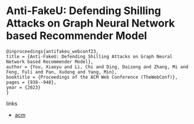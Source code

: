# Anti-FakeU: Defending Shilling Attacks on Graph Neural Network based Recommender Model

```
@inproceedings{antifakeu_webconf23,
title = {Anti-FakeU: Defending Shilling Attacks on Graph Neural Network based Recommender Model},
author = {You, Xiaoyu and Li, Chi and Ding, Daizong and Zhang, Mi and Feng, Fuli and Pan, Xudong and Yang, Min},
booktitle = {Proceedings of the ACM Web Conference (TheWebConf)},
pages = {938--948},
year = {2023}
}
```

links
- [acm](https://dl.acm.org/doi/10.1145/3543507.3583289)

